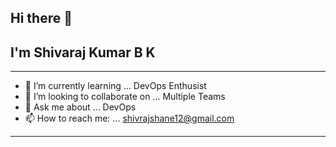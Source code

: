 ## Hi there 👋
## I'm Shivaraj Kumar B K 

---

- 🌱 I’m currently learning ... DevOps Enthusist
- 👯 I’m looking to collaborate on ... Multiple Teams
- 💬 Ask me about ... DevOps
- 📫 How to reach me: ... shivrajshane12@gmail.com

---
